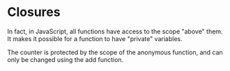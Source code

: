 # Closures

In fact, in JavaScript, all functions have access to the scope "above" them.
It makes it possible for a function to have "private" variables.

The counter is protected by the scope of the anonymous function, and can only be changed using the add function.
